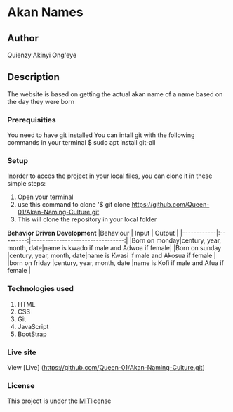 # Akan Names
## Author
Quienzy Akinyi Ong'eye
## Description
The website is based on getting the actual akan name of a name based on the day they were born 
### Prerequisities
You need to have git installed
You can intall git with the following commands in your terminal
$ sudo apt install git-all
### Setup
Inorder to acces the project in your local files, you can clone it in these simple steps:
1. Open your terminal
1. use this command to clone '$ git clone https://github.com/Queen-01/Akan-Naming-Culture.git
1. This will clone the repository in your local folder


**Behavior Driven Development**
|Behaviour   | Input     |  Output |
|------------|:---------:|---------------------------------:|
|Born on monday|century, year, month, date|name is kwado if male and Adwoa if female|
|Born on sunday |century, year, month, date|name is Kwasi if male and Akosua if female  |
|born on friday   |century, year, month, date |name is Kofi if male and Afua if female   |
### Technologies used
1. HTML
1. CSS
1. Git
1. JavaScript
1. BootStrap
### Live site
View [Live] (https://github.com/Queen-01/Akan-Naming-Culture.git)
### License
This project is under the [MIT](License)license
